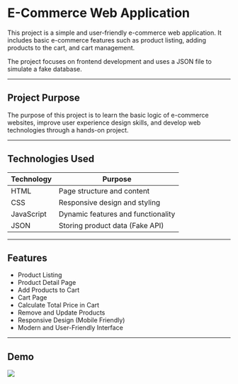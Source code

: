 # E-Commerce Web Application

This project is a simple and user-friendly e-commerce web application. It includes basic e-commerce features such as product listing, adding products to the cart, and cart management.

The project focuses on frontend development and uses a JSON file to simulate a fake database.

---

## Project Purpose

The purpose of this project is to learn the basic logic of e-commerce websites, improve user experience design skills, and develop web technologies through a hands-on project.

---

## Technologies Used

| Technology | Purpose                            |
| ---------- | ---------------------------------- |
| HTML       | Page structure and content         |
| CSS        | Responsive design and styling      |
| JavaScript | Dynamic features and functionality |
| JSON       | Storing product data (Fake API)    |

---

## Features

- Product Listing
- Product Detail Page
- Add Products to Cart
- Cart Page
- Calculate Total Price in Cart
- Remove and Update Products
- Responsive Design (Mobile Friendly)
- Modern and User-Friendly Interface

---

## Demo

![](ımg/screen.gif)
